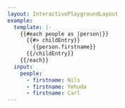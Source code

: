 ```yaml
---
layout: InteractivePlaygroundLayout
example:
  template: |-
    {{#each people as |person|}}
      {{#> childEntry}}
        {{person.firstname}}
      {{/childEntry}}
    {{/each}}
  input:
    people:
      - firstname: Nils
      - firstname: Yehuda
      - firstname: Carl
---
```

